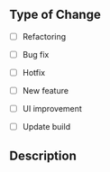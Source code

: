 ## Type of Change
- [ ] Refactoring
- [ ] Bug fix
- [ ] Hotfix
- [ ] New feature
- [ ] UI improvement
- [ ] Update build


## Description
<!--[Provide a detailed explanation of the changes you have made. Include the reasons behind these changes and any relevant context. Link any related issues.]-->